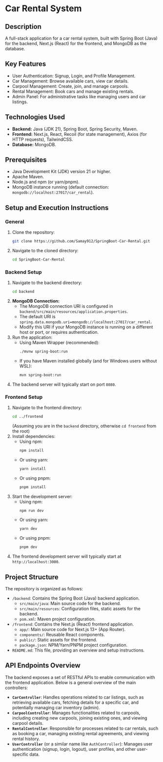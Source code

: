 # Car Rental System

## Description
A full-stack application for a car rental system, built with Spring Boot (Java) for the backend, Next.js (React) for the frontend, and MongoDB as the database.

## Key Features
*   User Authentication: Signup, Login, and Profile Management.
*   Car Management: Browse available cars, view car details.
*   Carpool Management: Create, join, and manage carpools.
*   Rental Management: Book cars and manage existing rentals.
*   Admin Panel: For administrative tasks like managing users and car listings.

## Technologies Used
*   **Backend:** Java (JDK 21), Spring Boot, Spring Security, Maven.
*   **Frontend:** Next.js, React, Recoil (for state management), Axios (for HTTP requests), TailwindCSS.
*   **Database:** MongoDB.

## Prerequisites
*   Java Development Kit (JDK) version 21 or higher.
*   Apache Maven.
*   Node.js and npm (or yarn/pnpm).
*   MongoDB instance running (default connection: `mongodb://localhost:27017/car_rental`).

## Setup and Execution Instructions

### General
1.  Clone the repository:
    ```bash
    git clone https://github.com/Samay912/SpringBoot-Car-Rental.git
    ```
2.  Navigate to the cloned directory:
    ```bash
    cd SpringBoot-Car-Rental
    ```

### Backend Setup
1.  Navigate to the backend directory:
    ```bash
    cd backend
    ```
2.  **MongoDB Connection:**
    *   The MongoDB connection URI is configured in `backend/src/main/resources/application.properties`.
    *   The default URI is `spring.data.mongodb.uri=mongodb://localhost:27017/car_rental`.
    *   Modify this URI if your MongoDB instance is running on a different host or port, or requires authentication.
3.  Run the application:
    *   Using Maven Wrapper (recommended):
        ```bash
        ./mvnw spring-boot:run
        ```
    *   If you have Maven installed globally (and for Windows users without WSL):
        ```bash
        mvn spring-boot:run
        ```
4.  The backend server will typically start on port `8080`.

### Frontend Setup
1.  Navigate to the frontend directory:
    ```bash
    cd ../frontend 
    ```
    (Assuming you are in the `backend` directory, otherwise `cd frontend` from the root)
2.  Install dependencies:
    *   Using npm:
        ```bash
        npm install
        ```
    *   Or using yarn:
        ```bash
        yarn install
        ```
    *   Or using pnpm:
        ```bash
        pnpm install
        ```
3.  Start the development server:
    *   Using npm:
        ```bash
        npm run dev
        ```
    *   Or using yarn:
        ```bash
        yarn dev
        ```
    *   Or using pnpm:
        ```bash
        pnpm dev
        ```
4.  The frontend development server will typically start at `http://localhost:3000`.

## Project Structure
The repository is organized as follows:

*   `/backend`: Contains the Spring Boot (Java) backend application.
    *   `src/main/java`: Main source code for the backend.
    *   `src/main/resources`: Configuration files, static assets for the backend.
    *   `pom.xml`: Maven project configuration.
*   `/frontend`: Contains the Next.js (React) frontend application.
    *   `app/`: Main source code for Next.js 13+ (App Router).
    *   `components/`: Reusable React components.
    *   `public/`: Static assets for the frontend.
    *   `package.json`: NPM/Yarn/PNPM project configuration.
*   `README.md`: This file, providing an overview and setup instructions.

## API Endpoints Overview
The backend exposes a set of RESTful APIs to enable communication with the frontend application. Below is a general overview of the main controllers:

*   **`CarController`**: Handles operations related to car listings, such as retrieving available cars, fetching details for a specific car, and potentially managing car inventory (admin).
*   **`CarpoolController`**: Manages functionalities related to carpools, including creating new carpools, joining existing ones, and viewing carpool details.
*   **`RentalController`**: Responsible for processes related to car rentals, such as booking a car, managing existing rental agreements, and viewing rental history.
*   **`UserController`** (or a similar name like `AuthController`): Manages user authentication (signup, login, logout), user profiles, and other user-specific data.

<!---
## Contribution Guidelines
Contributions are welcome! If you'd like to contribute to the project, please follow these steps:

1.  **Fork the Repository**: Click the 'Fork' button at the top right of the repository page.
2.  **Clone Your Fork**:
    ```bash
    git clone https://github.com/Samay912/SpringBoot-Car-Rental.git
    cd SpringBoot-Car-Rental
    ```
3.  **Create a New Branch**: Choose a descriptive branch name.
    *   For features:
        ```bash
        git checkout -b feature/your-feature-name
        ```
    *   For bug fixes:
        ```bash
        git checkout -b bugfix/issue-number-or-description
        ```
4.  **Make Your Changes**: Implement your feature or bug fix.
5.  **Commit Your Changes**: Write clear and concise commit messages.
    ```bash
    git add .
    git commit -m "feat: Implement X feature" 
    # or "fix: Resolve Y bug"
    # or "docs: Update Z documentation"
    ```
6.  **Push to Your Fork**:
    ```bash
    git push origin feature/your-feature-name
    ```
7.  **Submit a Pull Request (PR)**:
    *   Go to the original repository on GitHub.
    *   You should see a prompt to create a PR from your recently pushed branch.
    *   Click "Compare & pull request".
    *   Ensure the base repository's `main` (or `master`) branch is selected as the target.
    *   Provide a clear title and description for your PR, explaining the changes and any relevant context.
    *   Submit the PR.

Please ensure your code adheres to any existing coding standards and include tests if applicable.
-->
